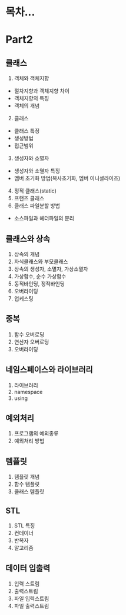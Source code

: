 # 목차... 

# Part2  
## 클래스
1. 객체와 객체지향
- 절차지향과 객체지향 차이
- 객체지향의 특징
- 객체의 개념
2. 클래스
- 클래스 특징
- 생성방법
- 접근범위
3. 생성자와 소멸자
- 생성자와 소멸자 특징
- 멤버 초기화 방법(복사초기화, 멤버 이니셜라이즈)
4. 정적 클래스(static)
5. 프랜즈 클래스
6. 클래스 파일분할 방법
- 소스파일과 헤더파일의 분리
## 클래스와 상속
1. 상속의 개념
2. 자식클래스와 부모클래스
3. 상속의 생성자, 소멸자, 가상소멸자
4. 가상함수, 순수 가상함수
5. 동적바인딩, 정적바인딩
6. 오버라이딩
7. 업케스팅
## 중복
1. 함수 오버로딩
2. 연산자 오버로딩
3. 오버라이딩
## 네임스페이스와 라이브러리
1. 라이브러리
2. namespace
3. using
## 예외처리
1. 프로그램의 예외종류
2. 예외처리 방법
## 템플릿
1. 템플릿 개념
2. 함수 템플릿
3. 클래스 템플릿
## STL
1. STL 특징
2. 컨테이너
3. 반복자
4. 알고리즘
## 데이터 입출력
1. 입력 스트림
2. 출력스트림
3. 파일 입력스트림
4. 파일 출력스트림
